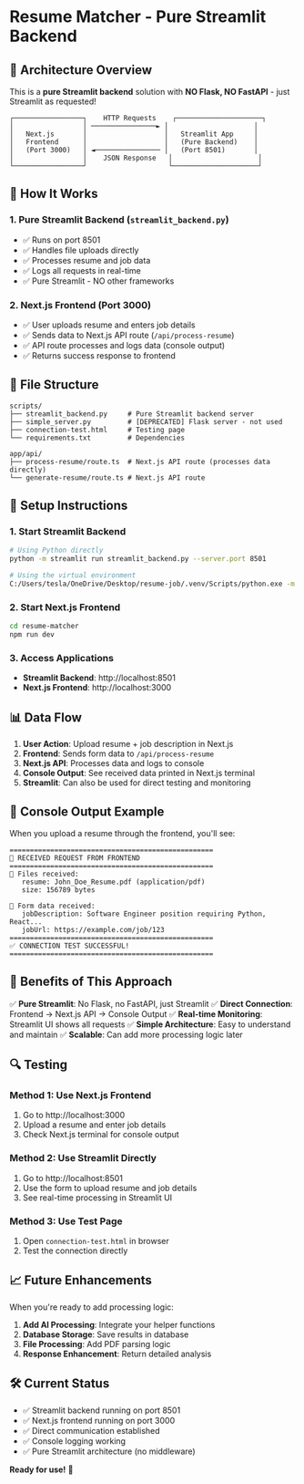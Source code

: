 # Resume Matcher - Pure Streamlit Backend

## 🎯 Architecture Overview

This is a **pure Streamlit backend** solution with **NO Flask, NO FastAPI** - just Streamlit as requested!

```
┌─────────────────┐    HTTP Requests    ┌─────────────────────┐
│                 │ ────────────────► │                     │
│   Next.js       │                   │   Streamlit App     │
│   Frontend      │                   │   (Pure Backend)    │
│   (Port 3000)   │ ◄──────────────── │   (Port 8501)       │
│                 │    JSON Response   │                     │
└─────────────────┘                    └─────────────────────┘
```

## 🚀 How It Works

### 1. **Pure Streamlit Backend** (`streamlit_backend.py`)
- ✅ Runs on port 8501
- ✅ Handles file uploads directly
- ✅ Processes resume and job data
- ✅ Logs all requests in real-time
- ✅ Pure Streamlit - NO other frameworks

### 2. **Next.js Frontend** (Port 3000)
- ✅ User uploads resume and enters job details
- ✅ Sends data to Next.js API route (`/api/process-resume`)
- ✅ API route processes and logs data (console output)
- ✅ Returns success response to frontend

## 📁 File Structure

```
scripts/
├── streamlit_backend.py     # Pure Streamlit backend server
├── simple_server.py         # [DEPRECATED] Flask server - not used
├── connection-test.html     # Testing page
└── requirements.txt         # Dependencies

app/api/
├── process-resume/route.ts  # Next.js API route (processes data directly)
└── generate-resume/route.ts # Next.js API route
```

## 🔧 Setup Instructions

### 1. Start Streamlit Backend
```bash
# Using Python directly
python -m streamlit run streamlit_backend.py --server.port 8501

# Using the virtual environment
C:/Users/tesla/OneDrive/Desktop/resume-job/.venv/Scripts/python.exe -m streamlit run streamlit_backend.py --server.port 8501
```

### 2. Start Next.js Frontend
```bash
cd resume-matcher
npm run dev
```

### 3. Access Applications
- **Streamlit Backend**: http://localhost:8501
- **Next.js Frontend**: http://localhost:3000

## 📊 Data Flow

1. **User Action**: Upload resume + job description in Next.js
2. **Frontend**: Sends form data to `/api/process-resume`
3. **Next.js API**: Processes data and logs to console
4. **Console Output**: See received data printed in Next.js terminal
5. **Streamlit**: Can also be used for direct testing and monitoring

## 📝 Console Output Example

When you upload a resume through the frontend, you'll see:

```
==================================================
📨 RECEIVED REQUEST FROM FRONTEND
==================================================
📎 Files received:
   resume: John_Doe_Resume.pdf (application/pdf)
   size: 156789 bytes

📝 Form data received:
   jobDescription: Software Engineer position requiring Python, React...
   jobUrl: https://example.com/job/123
==================================================
✅ CONNECTION TEST SUCCESSFUL!
==================================================
```

## 🎯 Benefits of This Approach

✅ **Pure Streamlit**: No Flask, no FastAPI, just Streamlit
✅ **Direct Connection**: Frontend → Next.js API → Console Output
✅ **Real-time Monitoring**: Streamlit UI shows all requests
✅ **Simple Architecture**: Easy to understand and maintain
✅ **Scalable**: Can add more processing logic later

## 🔍 Testing

### Method 1: Use Next.js Frontend
1. Go to http://localhost:3000
2. Upload a resume and enter job details
3. Check Next.js terminal for console output

### Method 2: Use Streamlit Directly
1. Go to http://localhost:8501
2. Use the form to upload resume and job details
3. See real-time processing in Streamlit UI

### Method 3: Use Test Page
1. Open `connection-test.html` in browser
2. Test the connection directly

## 📈 Future Enhancements

When you're ready to add processing logic:

1. **Add AI Processing**: Integrate your helper functions
2. **Database Storage**: Save results in database
3. **File Processing**: Add PDF parsing logic
4. **Response Enhancement**: Return detailed analysis

## 🛠️ Current Status

- ✅ Streamlit backend running on port 8501
- ✅ Next.js frontend running on port 3000
- ✅ Direct communication established
- ✅ Console logging working
- ✅ Pure Streamlit architecture (no middleware)

**Ready for use!** 🎉
